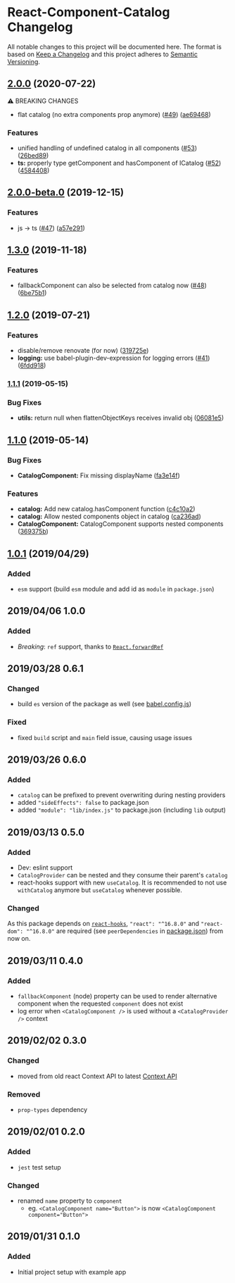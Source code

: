 # React-Component-Catalog Changelog

All notable changes to this project will be documented here. The format is based on [Keep a Changelog](http://keepachangelog.com/en/1.0.0/) and this project adheres to [Semantic Versioning](http://semver.org/spec/v2.0.0.html).

## [2.0.0](https://github.com/natterstefan/react-component-catalog/compare/v2.0.0-beta.0...v2.0.0) (2020-07-22)

⚠ BREAKING CHANGES

- flat catalog (no extra components prop anymore) ([#49](https://github.com/natterstefan/react-component-catalog/issues/49)) ([ae69468](https://github.com/natterstefan/react-component-catalog/commit/ae694680b3cb326034513a6a22d5d912d0e38abe))

### Features

- unified handling of undefined catalog in all components ([#53](https://github.com/natterstefan/react-component-catalog/issues/53)) ([26bed89](https://github.com/natterstefan/react-component-catalog/commit/26bed894d5c585d4da7f0a6b94162d21d425f49c))
- **ts:** properly type getComponent and hasComponent of ICatalog ([#52](https://github.com/natterstefan/react-component-catalog/issues/52)) ([4584408](https://github.com/natterstefan/react-component-catalog/commit/458440888f9f995e53dd15d21a266f8d41c3bfbb))

## [2.0.0-beta.0](https://github.com/natterstefan/react-component-catalog/compare/v1.3.0...v2.0.0-beta.0) (2019-12-15)

### Features

- js -> ts ([#47](https://github.com/natterstefan/react-component-catalog/issues/47)) ([a57e291](https://github.com/natterstefan/react-component-catalog/commit/a57e291e86e0d273bc168fafad584839bad77d61))

## [1.3.0](https://github.com/natterstefan/react-component-catalog/compare/v1.2.0...v1.3.0) (2019-11-18)

### Features

- fallbackComponent can also be selected from catalog now ([#48](https://github.com/natterstefan/react-component-catalog/issues/48)) ([6be75b1](https://github.com/natterstefan/react-component-catalog/commit/6be75b1512a3fb217b47b04517e575023a66cdc2))

## [1.2.0](https://github.com/natterstefan/react-component-catalog/compare/v1.1.1...v1.2.0) (2019-07-21)

### Features

- disable/remove renovate (for now) ([319725e](https://github.com/natterstefan/react-component-catalog/commit/319725e))
- **logging:** use babel-plugin-dev-expression for logging errors ([#41](https://github.com/natterstefan/react-component-catalog/issues/41)) ([6fdd918](https://github.com/natterstefan/react-component-catalog/commit/6fdd918))

### [1.1.1](https://github.com/natterstefan/react-component-catalog/compare/v1.1.0...v1.1.1) (2019-05-15)

### Bug Fixes

- **utils:** return null when flattenObjectKeys receives invalid obj ([06081e5](https://github.com/natterstefan/react-component-catalog/commit/06081e5))

## [1.1.0](https://github.com/natterstefan/react-component-catalog/compare/v1.0.1...v1.1.0) (2019-05-14)

### Bug Fixes

- **CatalogComponent:** Fix missing displayName ([fa3e14f](https://github.com/natterstefan/react-component-catalog/commit/fa3e14f))

### Features

- **catalog:** Add new catalog.hasComponent function ([c4c10a2](https://github.com/natterstefan/react-component-catalog/commit/c4c10a2))
- **catalog:** Allow nested components object in catalog ([ca236ad](https://github.com/natterstefan/react-component-catalog/commit/ca236ad))
- **CatalogComponent:** CatalogComponent supports nested components ([369375b](https://github.com/natterstefan/react-component-catalog/commit/369375b))

## [1.0.1](https://github.com/natterstefan/react-component-catalog/compare/v1.0.0...v1.0.1) (2019/04/29)

### Added

- `esm` support (build `esm` module and add id as `module` in `package.json`)

## 2019/04/06 1.0.0

### Added

- _Breaking_: `ref` support, thanks to [`React.forwardRef`](https://reactjs.org/docs/forwarding-refs.html)

## 2019/03/28 0.6.1

### Changed

- build `es` version of the package as well (see [babel.config.js](./babel.config.js))

### Fixed

- fixed `build` script and `main` field issue, causing usage issues

## 2019/03/26 0.6.0

### Added

- `catalog` can be prefixed to prevent overwriting during nesting providers
- added `"sideEffects": false` to package.json
- added `"module": "lib/index.js"` to package.json (including `lib` output)

## 2019/03/13 0.5.0

### Added

- Dev: eslint support
- `CatalogProvider` can be nested and they consume their parent's `catalog`
- react-hooks support with new `useCatalog`. It is recommended to not use
  `withCatalog` anymore but `useCatalog` whenever possible.

### Changed

As this package depends on [`react-hooks`](https://reactjs.org/docs/hooks-overview.html),
`"react": "^16.8.0"` and `"react-dom": "^16.8.0"` are required (see
`peerDependencies` in [package.json](./package.json)) from now on.

## 2019/03/11 0.4.0

### Added

- `fallbackComponent` (node) property can be used to render alternative component
  when the requested `component` does not exist
- log error when `<CatalogComponent />` is used without a `<CatalogProvider />`
  context

## 2019/02/02 0.3.0

### Changed

- moved from old react Context API to latest [Context API](https://reactjs.org/docs/context.html)

### Removed

- `prop-types` dependency

## 2019/02/01 0.2.0

### Added

- `jest` test setup

### Changed

- renamed `name` property to `component`
  - eg. `<CatalogComponent name="Button">` is now `<CatalogComponent component="Button">`

## 2019/01/31 0.1.0

### Added

- Initial project setup with example app
